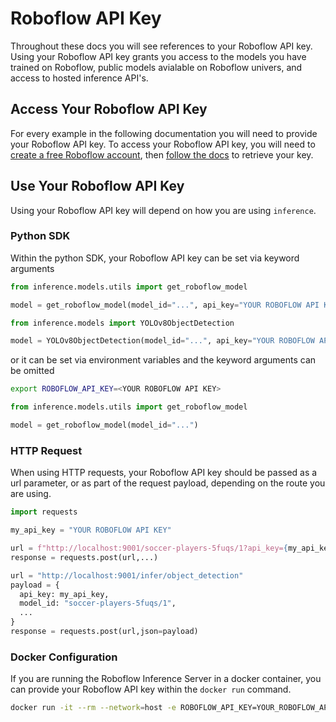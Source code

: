 # Roboflow API Key
Throughout these docs you will see references to your Roboflow API key. Using your Roboflow API key grants you access to the models you have trained on Roboflow, public models avialable on Roboflow univers, and access to hosted inference API's.

## Access Your Roboflow API Key

For every example in the following documentation you will need to provide your Roboflow API key. To access your Roboflow API key, you will need to [create a free Roboflow account](https://app.roboflow.com), then [follow the docs](https://docs.roboflow.com/api-reference/authentication) to retrieve your key.

## Use Your Roboflow API Key

Using your Roboflow API key will depend on how you are using `inference`.
### Python SDK
 Within the python SDK, your Roboflow API key can be set via keyword arguments
 
```python
from inference.models.utils import get_roboflow_model

model = get_roboflow_model(model_id="...", api_key="YOUR ROBOFLOW API KEY")

from inference.models import YOLOv8ObjectDetection

model = YOLOv8ObjectDetection(model_id="...", api_key="YOUR ROBOFLOW API KEY")
```

or it can be set via environment variables and the keyword arguments can be omitted

```bash
export ROBOFLOW_API_KEY=<YOUR ROBOFLOW API KEY>
```

```python
from inference.models.utils import get_roboflow_model

model = get_roboflow_model(model_id="...")
 ```

### HTTP Request
When using HTTP requests, your Roboflow API key should be passed as a url parameter, or as part of the request payload, depending on the route you are using.
```python
import requests

my_api_key = "YOUR ROBOFLOW API KEY"

url = f"http://localhost:9001/soccer-players-5fuqs/1?api_key={my_api_key}"
response = requests.post(url,...)

url = "http://localhost:9001/infer/object_detection"
payload = {
  api_key: my_api_key,
  model_id: "soccer-players-5fuqs/1",
  ...
}
response = requests.post(url,json=payload)
```

### Docker Configuration
If you are running the Roboflow Inference Server in a docker container, you can provide your Roboflow API key within the `docker run` command.

```bash
docker run -it --rm --network=host -e ROBOFLOW_API_KEY=YOUR_ROBOFLOW_API_KEY roboflow/roboflow-inference-server-cpu:latest
```